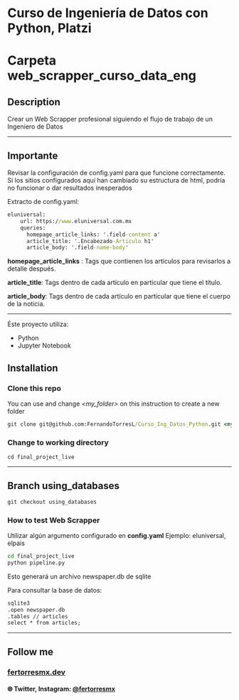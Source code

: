 # Curso de Ingeniería de Datos con Python, Platzi
# Carpeta web_scrapper_curso_data_eng

## Description
Crear un Web Scrapper profesional siguiendo el flujo de trabajo de un Ingeniero de Datos

---

## Importante
Revisar la configuración de config.yaml para que funcione correctamente. Si los sitios configurados aquí han cambiado su estructura de html, podría no funcionar o dar resultados inesperados

Extracto de config.yaml:
```cmd
eluniversal:
    url: https://www.eluniversal.com.mx
    queries:
      homepage_article_links: '.field-content a'
      article_title: '.Encabezado-Articulo h1'
      article_body: '.field-name-body'
```
**homepage_article_links** : Tags que contienen los artículos para revisarlos a detalle después.

**article_title**: Tags dentro de cada artículo en particular que tiene el título.

**article_body**: Tags dentro de cada artículo en particular que tiene el cuerpo de la noticia.

---

Éste proyecto utiliza:

- Python
- Jupyter Notebook

## Installation

### Clone this repo

You can use and change *<my_folder>* on this instruction to create a new folder

```cmd
git clone git@github.com:FernandoTorresL/Curso_Ing_Datos_Python.git <my_folder>
```

### Change to working directory

```terminal
cd final_project_live
```

---
## Branch using_databases
```cmd
git checkout using_databases
```

### How to test Web Scrapper

Utilizar algún argumento configurado en **config.yaml**
Ejemplo: eluniversal, elpais

```cmd
cd final_project_live
python pipeline.py
```

Esto generará un archivo newspaper.db de sqlite

Para consultar la base de datos:

```cmd
sqlite3
.open newspaper.db
.tables // articles
select * from articles;
```

---

## Follow me

### [fertorresmx.dev](https://www.fertorresmx.dev/)

#### :globe_with_meridians: Twitter, Instagram: [@fertorresmx](http://www.twitter/fertorresmx)
